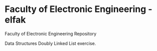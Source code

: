 # Faculty of Electronic Engineering - elfak
Faculty of Electronic Engineering Repository

Data Structures Doubly Linked List exercise.
